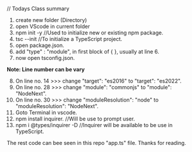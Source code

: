 // Todays Class summary

1. create new folder (Directory)
2. open VScode in current folder
3. npm init -y //Used to initialize new or existing npm package.
4. tsc --init //To initialize a TypeScript project.
5. open package.json.
6. add "type" : "module", in first block of { }, usually at line 6.
7. now open tsconfig.json.

**Note: Line number can be vary**

8. On line no. 14 >>> change "target": "es2016" to "target": "es2022".
9. On line no. 28 >>> change "module": "commonjs" to "module": "NodeNext".
10. On line no. 30 >>> change "moduleResolution": "node" to "moduleResolution": "NodeNext".
11. Goto Terminal in vscode.
12. npm install inquirer. //Will be use to prompt user.
13. npm i @types/inquirer -D //Inquirer will be available to be use in TypeScript.

The rest code can bee seen in this repo "app.ts" file.
Thanks for reading.
